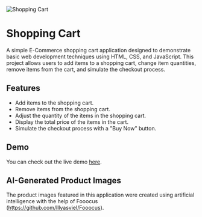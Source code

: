 ![Shopping Cart](https://repository-images.githubusercontent.com/750020842/00544a9f-5e44-4df6-bd19-c9a8a730dfbe)

<h1 align="left">Shopping Cart</h1>

<p align="left">  
A simple E-Commerce shopping cart application designed to demonstrate basic web development techniques using HTML, CSS, and JavaScript. This project allows users to add items to a shopping cart, change item quantities, remove items from the cart, and simulate the checkout process.
</p>

## Features

-   Add items to the shopping cart.
-   Remove items from the shopping cart.
-   Adjust the quantity of the items in the shopping cart.
-   Display the total price of the items in the cart.
-   Simulate the checkout process with a "Buy Now" button.

## Demo

You can check out the live demo [here](https://cengizcinar01.github.io/shopping-cart/).

## AI-Generated Product Images

The product images featured in this application were created using artificial intelligence with the help of Fooocus (https://github.com/lllyasviel/Fooocus).
